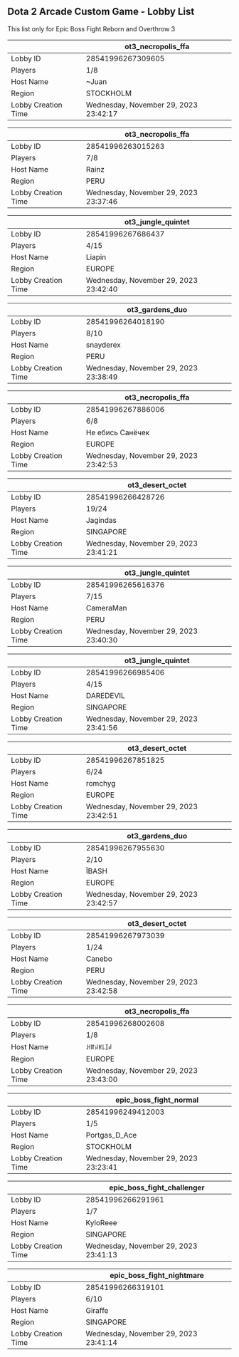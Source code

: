 ## Dota 2 Arcade Custom Game - Lobby List

This list only for Epic Boss Fight Reborn and Overthrow 3

|  | ot3_necropolis_ffa |
| ------ | ------ |
| Lobby ID | 28541996267309605 |
| Players | 1/8 |
| Host Name | ~Juan |
| Region | STOCKHOLM |
| Lobby Creation Time | Wednesday, November 29, 2023 23:42:17 |


|  | ot3_necropolis_ffa |
| ------ | ------ |
| Lobby ID | 28541996263015263 |
| Players | 7/8 |
| Host Name | Rainz |
| Region | PERU |
| Lobby Creation Time | Wednesday, November 29, 2023 23:37:46 |


|  | ot3_jungle_quintet |
| ------ | ------ |
| Lobby ID | 28541996267686437 |
| Players | 4/15 |
| Host Name | Liapin |
| Region | EUROPE |
| Lobby Creation Time | Wednesday, November 29, 2023 23:42:40 |


|  | ot3_gardens_duo |
| ------ | ------ |
| Lobby ID | 28541996264018190 |
| Players | 8/10 |
| Host Name | snayderex |
| Region | PERU |
| Lobby Creation Time | Wednesday, November 29, 2023 23:38:49 |


|  | ot3_necropolis_ffa |
| ------ | ------ |
| Lobby ID | 28541996267886006 |
| Players | 6/8 |
| Host Name | Не ебись Санёчек |
| Region | EUROPE |
| Lobby Creation Time | Wednesday, November 29, 2023 23:42:53 |


|  | ot3_desert_octet |
| ------ | ------ |
| Lobby ID | 28541996266428726 |
| Players | 19/24 |
| Host Name | Jagindas |
| Region | SINGAPORE |
| Lobby Creation Time | Wednesday, November 29, 2023 23:41:21 |


|  | ot3_jungle_quintet |
| ------ | ------ |
| Lobby ID | 28541996265616376 |
| Players | 7/15 |
| Host Name | CameraMan |
| Region | PERU |
| Lobby Creation Time | Wednesday, November 29, 2023 23:40:30 |


|  | ot3_jungle_quintet |
| ------ | ------ |
| Lobby ID | 28541996266985406 |
| Players | 4/15 |
| Host Name | DAREDEVIL |
| Region | SINGAPORE |
| Lobby Creation Time | Wednesday, November 29, 2023 23:41:56 |


|  | ot3_desert_octet |
| ------ | ------ |
| Lobby ID | 28541996267851825 |
| Players | 6/24 |
| Host Name | romchyg |
| Region | EUROPE |
| Lobby Creation Time | Wednesday, November 29, 2023 23:42:51 |


|  | ot3_gardens_duo |
| ------ | ------ |
| Lobby ID | 28541996267955630 |
| Players | 2/10 |
| Host Name | ЇBASH |
| Region | EUROPE |
| Lobby Creation Time | Wednesday, November 29, 2023 23:42:57 |


|  | ot3_desert_octet |
| ------ | ------ |
| Lobby ID | 28541996267973039 |
| Players | 1/24 |
| Host Name | Canebo |
| Region | PERU |
| Lobby Creation Time | Wednesday, November 29, 2023 23:42:58 |


|  | ot3_necropolis_ffa |
| ------ | ------ |
| Lobby ID | 28541996268002608 |
| Players | 1/8 |
| Host Name | ꃅꍏꈤꀘ꒒ꀤꈤ |
| Region | EUROPE |
| Lobby Creation Time | Wednesday, November 29, 2023 23:43:00 |


|  | epic_boss_fight_normal |
| ------ | ------ |
| Lobby ID | 28541996249412003 |
| Players | 1/5 |
| Host Name | Portgas_D_Ace |
| Region | STOCKHOLM |
| Lobby Creation Time | Wednesday, November 29, 2023 23:23:41 |


|  | epic_boss_fight_challenger |
| ------ | ------ |
| Lobby ID | 28541996266291961 |
| Players | 1/7 |
| Host Name | KyloReee |
| Region | SINGAPORE |
| Lobby Creation Time | Wednesday, November 29, 2023 23:41:13 |


|  | epic_boss_fight_nightmare |
| ------ | ------ |
| Lobby ID | 28541996266319101 |
| Players | 6/10 |
| Host Name | Giraffe |
| Region | SINGAPORE |
| Lobby Creation Time | Wednesday, November 29, 2023 23:41:14 |


